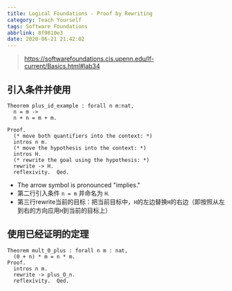 ```yaml
---
title: Logical Foundations - Proof by Rewriting
category: Teach Yourself
tags: Software Foundations
abbrlink: 8f9810e3
date: 2020-06-21 21:42:02
---
```


> https://softwarefoundations.cis.upenn.edu/lf-current/Basics.html#lab34

<!-- more -->

## 引入条件并使用

``` coq
Theorem plus_id_example : forall n m:nat,
  n = m ->
  n + n = m + m.

Proof.
  (* move both quantifiers into the context: *)
  intros n m.
  (* move the hypothesis into the context: *)
  intros H.
  (* rewrite the goal using the hypothesis: *)
  rewrite -> H.
  reflexivity.  Qed.
```

- The arrow symbol is pronounced "implies."
- 第二行引入条件 `n = m` 并命名为 `H`.
- 第三行rewrite当前的目标：把当前目标中，`H`的左边替换`H`的右边（即按照从左到右的方向应用`H`到当前的目标上）

## 使用已经证明的定理

``` coq
Theorem mult_0_plus : forall n m : nat,
  (0 + n) * m = n * m.
Proof.
  intros n m.
  rewrite -> plus_O_n.
  reflexivity.  Qed.
```
